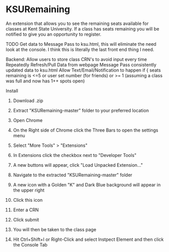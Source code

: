 # KSURemaining
An extension that allows you to see the remaining seats available for classes at Kent State University. 
If a class has seats remaining you will be notified to give you an opportunity to register.





TODO
Get data to Message Pass to ksu.html, this will eliminate the need look at the console. I think this is literally the last front end thing I need.

Backend:
Allow users to store class CRN's to avoid input every time
Repeatedly Refresh/Pull Data from webpage
Message Pass consistently updated data to ksu.html
Allow Text/Email/Notification to happen 
  if {
    seats remaining is <=5 or user set number (for friends)
    or >= 1 (assuming a class was full and now has 1++ spots open)




Install

1) Download .zip

2) Extract "KSURemaining-master" folder to your preferred location

3) Open Chrome

4) On the Right side of Chrome click the Three Bars to open the settings menu

5) Select "More Tools" > "Extensions"

6) In Extensions click the checkbox next to "Developer Tools"

7) A new buttons will appear, click "Load Unpacked Extension..."

8) Navigate to the extracted "KSURemaining-master" folder

9) A new icon with a Golden "K" and Dark Blue background will appear in the upper right

10) Click this icon

11) Enter a CRN

12) Click submit

13) You will then be taken to the class page

14) Hit Ctrl+Shift+I or Right-Click and select Instpect Element and then click the Console Tab
